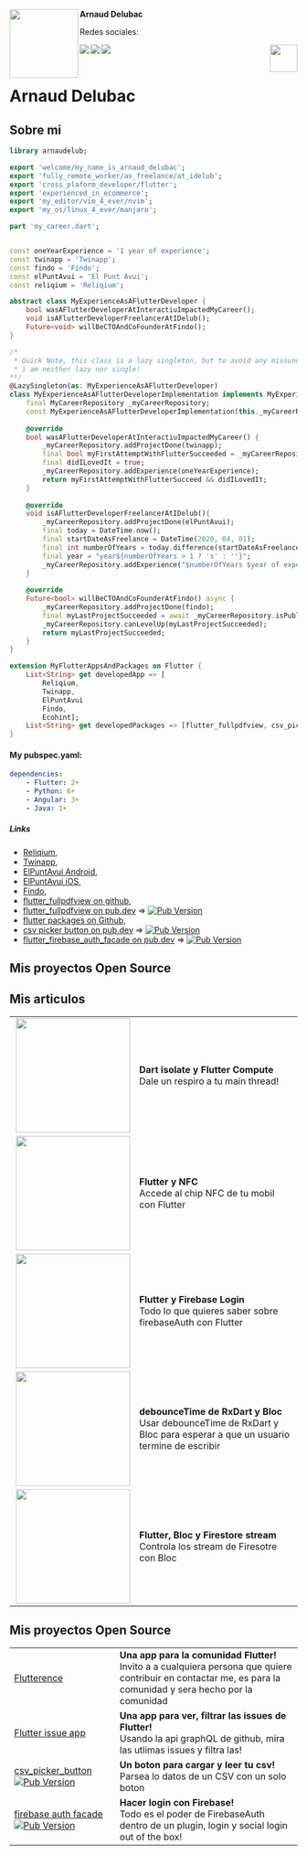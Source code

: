 <!-- Profile Image -->
<img src="https://miro.medium.com/fit/c/131/131/1*T2OTVzztdFdmbA5z5kMp_A.png" height="120" width="120" align="left"/> **Arnaud Delubac**

Redes sociales:
</br>


<!-- Twitter -->
<a href="https://twitter.com/arnaudelub_dev"> <img src="https://user-images.githubusercontent.com/19904063/117954385-40efa900-b317-11eb-8bd5-25acb19de064.png"  align="left"/> </a>

<!-- Facebook -->
<!--
<a href="/#"> <img src="https://user-images.githubusercontent.com/19904063/117954388-41883f80-b317-11eb-8315-decc0239f29b.png"  align="left"/> </a>
-->
<!-- Github -->
<a href="https://github.com/arnaudelub"> <img src="https://user-images.githubusercontent.com/19904063/117954380-40571280-b317-11eb-9234-54b447af42a1.png"  align="left"/> </a>
<!-- Youtube -->
<!--
<a href="/#"> <img src="https://user-images.githubusercontent.com/19904063/117954389-41883f80-b317-11eb-82eb-01d29cf67430.png"  align="left"/> </a>
-->
<!-- Linkedin -->
<a href="https://www.linkedin.com/in/arnaud-delubac/"> <img src="https://user-images.githubusercontent.com/19904063/117954386-41883f80-b317-11eb-8bfc-d47ac0f8027c.png"  align="left"/> </a>


<!-- Boton votar -->
<a href="https://github.com/FlutterSpain/quest/issues/1#issuecomment-839971565"> <img src="https://user-images.githubusercontent.com/19904063/117955137-01758c80-b318-11eb-9575-6aba57ba04b5.png" height="48" align="right"/> </a>

</br>
</br>

# Arnaud Delubac



## Sobre mi

```dart
library arnaudelub;

export 'welcome/my_name_is_arnaud_delubac';
export 'fully_remote_worker/as_freelance/at_idelub';
export 'cross_plaform_developer/flutter';
export 'experienced_in_ecommerce';
export 'my_editor/vim_4_ever/nvim';
export 'my_os/linux_4_ever/manjaro';

```

```dart
part 'my_career.dart';
```

```dart

const oneYearExperience = '1 year of experience';
const twinapp = 'Twinapp';
const findo = 'Findo';
const elPuntAvui = 'El Punt Avui';
const reliqium = 'Reliqium';

abstract class MyExperienceAsAFlutterDeveloper {
    bool wasAFlutterDeveloperAtInteractiuImpactedMyCareer();
    void isAFlutterDeveloperFreelancerAtIDelub();
    Future<void> willBeCTOAndCoFounderAtFindo();
}

/*
 * Quick Note, this class is a lazy singleton, but to avoid any missunderstanding,
 * i am neither lazy nor single!
**/
@LazySingleton(as: MyExperienceAsAFlutterDeveloper)
class MyExperienceAsAFlutterDeveloperImplementation implements MyExperienceAsAFlutterDeveloper {
    final MyCareerRepository _myCareerRepository;
    const MyExperienceAsAFlutterDeveloperImplementation(this._myCareerRepository);
    
    @override
    bool wasAFlutterDeveloperAtInteractiuImpactedMyCareer() {
        _myCareerRepository.addProjectDone(twinapp);
        final bool myFirstAttemptWithFlutterSucceeded = _myCareerRepository.isPublishedAndWorking(twinapp);
        final didILovedIt = true;
        _myCareerRepository.addExperience(oneYearExperience);
        return myFirstAttemptWithFlutterSucceed && didILovedIt;
    }
    
    @override
    void isAFlutterDeveloperFreelancerAtIDelub(){
        _myCareerRepository.addProjectDone(elPuntAvui);
        final today = DateTime.now();
        final startDateAsFreelance = DateTime(2020, 04, 01);
        final int numberOfYears = today.difference(startDateAsFreelance).inYears;
        final year = "year${numberOfYears > 1 ? 's' : ''}";
        _myCareerRepository.addExperience("$numberOfYears $year of experience");
    }
    
    @override
    Future<bool> willBeCTOAndCoFounderAtFindo() async {
        _myCareerRepository.addProjectDone(findo);
        final myLastProjectSucceeded = await _myCareerRepository.isPublishedAndWorking(hero);
        _myCareerRepository.canLevelUp(myLastProjectSucceeded);
        return myLastProjectSucceeded;
    }
}

extension MyFlutterAppsAndPackages on Flutter {
    List<String> get developedApp => [
        Reliqium,
        Twinapp,
        ElPuntAvui
        Findo,
        Ecohint];
    List<String> get developedPackages => [flutter_fullpdfview, csv_picker_button, flutter_firebase_aut_facade];
}
```

#### My pubspec.yaml:

```yaml
dependencies:
    - Flutter: 2+
    - Python: 6+
    - Angular: 3+
    - Java: 1+
```

##### Links
- [Reliqium](https://www.reliqium.com/),
- [Twinapp](https://www.twinapp.net/),
- [ElPuntAvui Android](https://play.google.com/store/apps/details?id=cat.epa.quiosc.epan&gl=ES),
- [ElPuntAvui iOS](https://apps.apple.com/us/app/el-punt-avui-nacional-v2/id1505758634),
- [Findo](https://findoapp.es),
- [flutter_fullpdfview on github](https://github.com/arnaudelub/flutter_fullpdfview),
- [flutter_fullpdfview on pub.dev](https://pub.dev/packages/flutter_fullpdfview) => [![Pub Version](https://img.shields.io/pub/v/flutter_fullpdfview)](https://pub.dev/packages/flutter_fullpdfview)
- [flutter packages on Github](https://github.com/arnaudelub/flutter_packages),
- [csv picker button on pub.dev](https://pub.dev/packages/csv_picker_button) => [![Pub Version](https://img.shields.io/pub/v/csv_picker_button)](https://pub.dev/packages/csv_picker_button)
- [flutter_firebase_auth_facade on pub.dev](https://pub.dev/packages/flutter_firebase_auth_facade) => [![Pub Version](https://img.shields.io/pub/v/flutter_firebase_auth_facade)](https://pub.dev/packages/flutter_firebase_auth_facade)

## Mis proyectos Open Source

## Mis articulos

|               |               |
| ------------- | ------------- |
| <a href="https://medium.com/flutter-espa%C3%B1a/dart-isolate-y-flutter-compute-b8b23896e6b8"> <img src="https://miro.medium.com/max/1667/1*ezz3rf8fNGrX4drJBr0VUQ.jpeg" height="200" align="right"/> </a>  |  **Dart isolate y Flutter Compute** </br> Dale un respiro a tu main thread! |
| <a href="https://medium.com/flutter-espa%C3%B1a/flutter-y-nfc-unleashed-98238c85a1e2"> <img src="https://miro.medium.com/max/1500/1*Qicsn8Y8n9pOYPhF8KONeA.png" height="200" align="right"/> </a>  |  **Flutter y NFC** </br> Accede al chip NFC de tu mobil con Flutter |
| <a href="https://medium.com/flutter-espa%C3%B1a/flutter-y-firebase-login-todo-lo-que-necesitas-saber-b1deada16f0f"> <img src="https://miro.medium.com/max/8000/1*NO6fXIYHapLHHPSDMs8SFQ.png" height="200" align="right"/> </a>  |  **Flutter y Firebase Login** </br> Todo lo que quieres saber sobre firebaseAuth con Flutter |
| <a href="https://arnaudelub.medium.com/usar-debouncetime-de-rxdart-y-bloc-para-esperar-a-que-un-usuario-termine-de-escribir-147c91243329"> <img src="https://miro.medium.com/max/7000/1*qAo7JxuD9adRUqREtqnFEA.jpeg" height="200" align="right"/> </a>  |  **debounceTime de RxDart y Bloc** </br> Usar debounceTime de RxDart y Bloc para esperar a que un usuario termine de escribir |
| <a href="https://arnaudelub.medium.com/flutter-bloc-y-firestore-stream-la-combinaci%C3%B3n-perfecta-si-se-usa-de-la-manera-correcta-33fc8a64bcca"> <img src="https://miro.medium.com/max/6912/1*z9gsZMQKdzRGXVxSq7TNKw.jpeg" height="200" align="right"/> </a>  |  **Flutter, Bloc y Firestore stream** </br> Controla los stream de Firesotre con Bloc |



## Mis proyectos Open Source

|               |               |
| ------------- | ------------- |
| <a href="https://github.com/arnaudelub/flutterence">  Flutterence </a>  |  **Una app para la comunidad Flutter!** </br> Invito a a cualquiera persona que quiere contribuir en contactar me, es para la comunidad y sera hecho por la comunidad |
| <a href="https://github.com/arnaudelub/flutter_issues_app">  Flutter issue app </a>  |  **Una app para ver, filtrar las issues de Flutter!** </br> Usando la api graphQL de github, mira las utlimas issues y filtra las!|
| <a href="https://github.com/arnaudelub/flutter_packages/tree/main/csv_picker_button"> csv_picker_button </a> [![Pub Version](https://img.shields.io/pub/v/csv_picker_button)](https://pub.dev/packages/csv_picker_button) |  **Un boton para cargar y leer tu csv!** </br> Parsea lo datos de un CSV con un solo boton |
| <a href="https://github.com/arnaudelub/flutter_packages/tree/main/flutter_firebase_auth_facade"> firebase auth facade </a> [![Pub Version](https://img.shields.io/pub/v/flutter_firebase_auth_facade)](https://pub.dev/packages/flutter_firebase_auth_facade)  |  **Hacer login con Firebase!** </br> Todo es el poder de FirebaseAuth dentro de un plugin, login y social login out of the box! |

